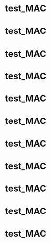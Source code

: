 # test_MAC
# test_MAC
# test_MAC
# test_MAC
# test_MAC
# test_MAC
# test_MAC
# test_MAC
# test_MAC
# test_MAC
# test_MAC
